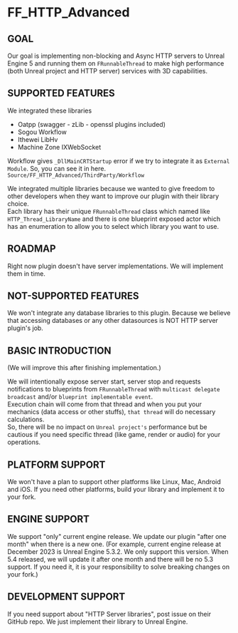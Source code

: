 # FF_HTTP_Advanced

## GOAL
Our goal is implementing non-blocking and Async HTTP servers to Unreal Engine 5 and running them on `FRunnableThread` to make high performance (both Unreal project and HTTP server) services with 3D capabilities.

## SUPPORTED FEATURES
We integrated these libraries

- Oatpp (swagger - zLib - openssl plugins included)
- Sogou Workflow
- Ithewei LibHv
- Machine Zone IXWebSocket

Workflow gives `_DllMainCRTStartup` error if we try to integrate it as `External Module`. So, you can see it in here. <br />
`Source/FF_HTTP_Advanced/ThirdParty/Workflow`

We integrated multiple libraries because we wanted to give freedom to other developers when they want to improve our plugin with their library choice.<br />
Each library has their unique `FRunnableThread` class which named like `HTTP_Thread_LibraryName` and there is one blueprint exposed actor which has an enumeration to allow you to select which library you want to use.

## ROADMAP
Right now plugin doesn't have server implementations. We will implement them in time.

## NOT-SUPPORTED FEATURES
We won't integrate any database libraries to this plugin. Because we believe that accessing databases or any other datasources is NOT HTTP server plugin's job.

## BASIC INTRODUCTION
(We will improve this after finishing implementation.)<br />

We will intentionally expose server start, server stop and requests notifications to blueprints from `FRunnableThread` with `multicast delegate broadcast` and/or `blueprint implementable event`.<br />
Execution chain will come from that thread and when you put your mechanics (data access or other stuffs), `that thread` will do necessary calculations. <br />
So, there will be no impact on `Unreal project's` performance but be cautious if you need specific thread (like game, render or audio) for your operations.

## PLATFORM SUPPORT
We won't have a plan to support other platforms like Linux, Mac, Android and iOS. If you need other platforms, build your library and implement it to your fork.

## ENGINE SUPPORT
We support "only" current engine release. We update our plugin "after one month" when there is a new one.
(For example, current engine release at December 2023 is Unreal Engine 5.3.2. We only support this version. When 5.4 released, we will update it after one month and there will be no 5.3 support. If you need it, it is your responsibility to solve breaking changes on your fork.)

## DEVELOPMENT SUPPORT
If you need support about "HTTP Server libraries", post issue on their GitHub repo. We just implement their library to Unreal Engine.

